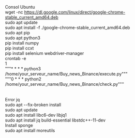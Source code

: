 Consol Ubuntu <br>
wget -nc https://dl.google.com/linux/direct/google-chrome-stable_current_amd64.deb <br> 
sudo apt update <br>
sudo apt install -f ./google-chrome-stable_current_amd64.deb <br>
sudo apt pip <br>
sudo apt python3 <br>
pip install numpy  <br>
pip install ccxt <br>
pip install selenium webdriver-manager  <br>
crontab  -e  <br>
1 <br>
"""* * * * python3 /home/your_serveur_name/Buy_news_Binance/execute.py""" <br>
"""0 * * * python2 /home/your_serveur_name/Buy_news_Binance/check.py""" <br>
<br>
<br>
Error jq <br>
sudo apt --fix-broken install <br>
sudo apt update <br>
sudo apt install libc6-dev libjq1 <br>
sudo apt install jq build-essential libstdc++-11-dev <br>
Install sponge <br>
sudo apt install moreutils

